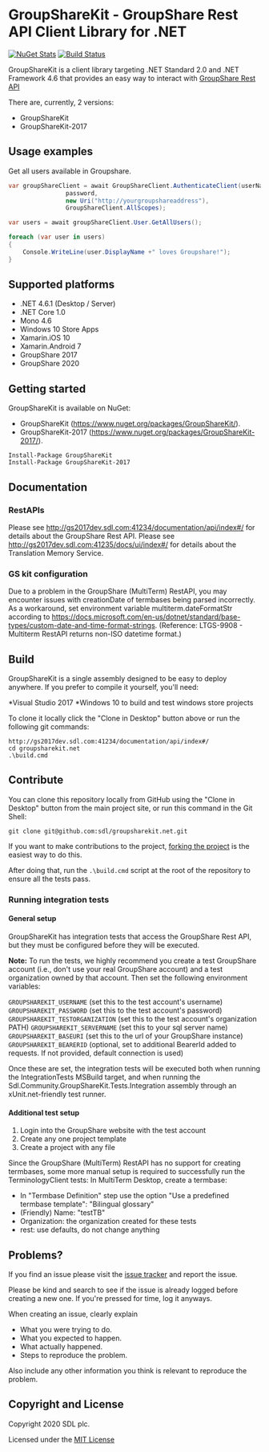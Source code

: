 # GroupShareKit - GroupShare Rest API Client Library for .NET 
[![NuGet Stats](https://img.shields.io/nuget/v/groupsharekit.svg)](https://www.nuget.org/packages/GroupShareKit)
[![Build Status](https://dev.azure.com/sdl/GroupShareKit/_apis/build/status/sdl.groupsharekit.net)](https://dev.azure.com/sdl/GroupShareKit/_build/latest?definitionId=808)

GroupShareKit is a client library targeting .NET Standard 2.0 and .NET Framework 4.6 that provides an easy way to interact with [GroupShare Rest API](http://gs2017dev.sdl.com:41234/documentation/api/index#/)

There are, currently, 2 versions:
 * GroupShareKit
 * GroupShareKit-2017

## Usage examples

Get all users available in Groupshare.

```c#
var groupShareClient = await GroupShareClient.AuthenticateClient(userName,
                password,
                new Uri("http://yourgroupshareaddress"),
                GroupShareClient.AllScopes);

var users = await groupShareClient.User.GetAllUsers();

foreach (var user in users)
{
    Console.WriteLine(user.DisplayName +" loves Groupshare!");
}
```
## Supported platforms

* .NET 4.6.1 (Desktop / Server)
* .NET Core 1.0
* Mono 4.6
* Windows 10 Store Apps
* Xamarin.iOS 10 
* Xamarin.Android 7
* GroupShare 2017
* GroupShare 2020

## Getting started

GroupShareKit is available on NuGet: 
* GroupShareKit (https://www.nuget.org/packages/GroupShareKit/).
* GroupShareKit-2017 (https://www.nuget.org/packages/GroupShareKit-2017/).

```
Install-Package GroupShareKit
Install-Package GroupShareKit-2017
```

## Documentation

### RestAPIs

Please see http://gs2017dev.sdl.com:41234/documentation/api/index#/ for details about the GroupShare Rest API.
Please see http://gs2017dev.sdl.com:41235/docs/ui/index#/ for details about the Translation Memory Service.

### GS kit configuration

Due to a problem in the GroupShare (MultiTerm) RestAPI, you may encounter issues with creationDate of termbases being parsed incorrectly.
As a workaround, set environment variable multiterm.dateFormatStr according to https://docs.microsoft.com/en-us/dotnet/standard/base-types/custom-date-and-time-format-strings.
(Reference: LTGS-9908 - Multiterm RestAPI returns non-ISO datetime format.)

## Build

GroupShareKit is a single assembly designed to be easy to deploy anywhere. If you prefer to compile it yourself, you'll need:

*Visual Studio 2017
*Windows 10 to build and test windows store projects

To clone it locally click the "Clone in Desktop" button above or run the following git commands:

```
http://gs2017dev.sdl.com:41234/documentation/api/index#/
cd groupsharekit.net
.\build.cmd
```
## Contribute

You can clone this repository locally from GitHub using the "Clone in Desktop" 
button from the main project site, or run this command in the Git Shell:

`git clone git@github.com:sdl/groupsharekit.net.git`

If you want to make contributions to the project, 
[forking the project](https://help.github.com/articles/fork-a-repo) is the 
easiest way to do this. 

After doing that, run the `.\build.cmd` script at the root of the repository 
to ensure all the tests pass.

### Running integration tests

#### General setup

GroupShareKit has integration tests that access the GroupShare Rest API, but they must be 
configured before they will be executed.

**Note:** To run the tests, we highly recommend you create a test GroupShare
account (i.e., don't use your real GroupShare account) and a test organization
owned by that account. Then set the following environment variables:

`GROUPSHAREKIT_USERNAME` (set this to the test account's username)
`GROUPSHAREKIT_PASSWORD` (set this to the test account's password)
`GROUPSHAREKIT_TESTORGANIZATION` (set this to the test account's organization PATH)
`GROUPSHAREKIT_SERVERNAME` (set this to your sql server name)
`GROUPSHAREKIT_BASEURI` (set this to the url of your GroupShare instance)
`GROUPSHAREKIT_BEARERID` (optional, set to additional BearerId added to requests. If not provided, default connection is used)

Once these are set, the integration tests will be executed both when 
running the IntegrationTests MSBuild target, and when running the 
Sdl.Community.GroupShareKit.Tests.Integration assembly through an xUnit.net-friendly test runner.

#### Additional test setup

1. Login into the GroupShare website with the test account
2. Create any one project template
3. Create a project with any file

Since the GroupShare (MultiTerm) RestAPI has no support for creating termbases, some more manual setup is required to successfully run the TerminologyClient tests:
In MultiTerm Desktop, create a termbase:
* In "Termbase Definition" step use the option "Use a predefined termbase template": "Bilingual glossary"
* (Friendly) Name: "testTB"
* Organization: the organization created for these tests
* rest: use defaults, do not change anything

## Problems?

If you find an issue please visit the [issue tracker](https://github.com/sdl/groupsharekit.net/issues) and report the issue. 

Please be kind and search to see if the issue is already logged before creating
a new one. If you're pressed for time, log it anyways.

When creating an issue, clearly explain

* What you were trying to do.
* What you expected to happen.
* What actually happened.
* Steps to reproduce the problem.

Also include any other information you think is relevant to reproduce the 
problem.

## Copyright and License

Copyright 2020 SDL plc.

Licensed under the [MIT License](https://github.com/sdl/groupsharekit.net/blob/master/LICENSE)
